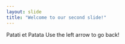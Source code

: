 ```yaml
---
layout: slide
title: "Welcome to our second slide!"
---
```

Patati et Patata 
Use the left arrow to go back!
